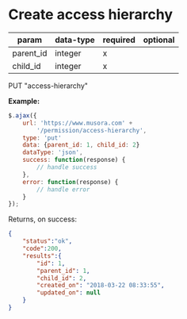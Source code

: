 Create access hierarchy
=

|param  |data-type  |required   |optional   |
|---    |---        |---        |---        |
|parent_id|integer  |x          |           |
|child_id|integer   |x          |           |

PUT "access-hierarchy"

**Example:**

```JavaScript
$.ajax({
    url: 'https://www.musora.com' +
        '/permission/access-hierarchy',
    type: 'put'
  	data: {parent_id: 1, child_id: 2} 
    dataType: 'json',
    success: function(response) {
        // handle success
    },
    error: function(response) {
        // handle error
    }
});
```

Returns, on success:

```JSON
{
    "status":"ok",
    "code":200,
    "results":{
        "id": 1,
        "parent_id": 1,
        "child_id": 2,
        "created_on": "2018-03-22 08:33:55",
        "updated_on": null
    }
}
```
